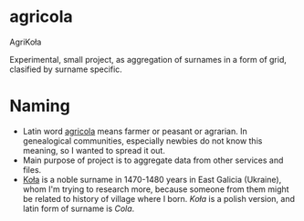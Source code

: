 # agricola
AgriKoła

Experimental, small project, as aggregation of surnames in a form of grid, clasified by surname specific. 

# Naming

- Latin word [agricola](https://glosbe.com/la/en/agricola) means farmer or peasant or agrarian. In genealogical communities, especially newbies do not know this meaning, so I wanted to spread it out.
- Main purpose of project is to aggregate data from other services and files.
- [Koła](https://en.wikipedia.org/wiki/Ko%C5%82a) is a noble surname in 1470-1480 years in East Galicia (Ukraine), whom I'm trying to research more, because someone from them might be related to history of village where I born. _Koła_ is a polish version, and latin form of surname is _Cola_.

